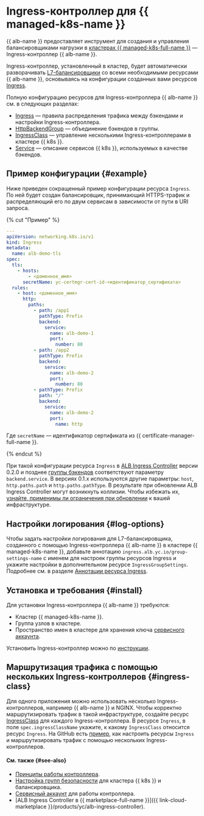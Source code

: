 # Ingress-контроллер для {{ managed-k8s-name }}


{{ alb-name }} предоставляет инструмент для создания и управления балансировщиками нагрузки в [кластерах {{ managed-k8s-full-name }}](../../../managed-kubernetes/concepts/index.md#kubernetes-cluster) — Ingress-контроллер {{ alb-name }}.

Ingress-контроллер, установленный в кластер, будет автоматически разворачивать [L7-балансировщики](../../concepts/application-load-balancer.md) со всеми необходимыми ресурсами {{ alb-name }}, основываясь на конфигурации созданных вами ресурсов [Ingress](https://kubernetes.io/docs/concepts/services-networking/ingress/).

Полную конфигурацию ресурсов для Ingress-контроллера {{ alb-name }} см. в следующих разделах:

* [Ingress](../../k8s-ref/ingress.md) — правила распределения трафика между бэкендами и настройки Ingress-контроллера.
* [HttpBackendGroup](../../k8s-ref/http-backend-group.md) — объединение бэкендов в группы.
* [IngressClass](../../k8s-ref/ingress-class.md) — управление несколькими Ingress-контроллерами в кластере {{ k8s }}.
* [Service](../../k8s-ref/service-for-ingress.md) — описание сервисов {{ k8s }}, используемых в качестве бэкендов.

## Пример конфигурации {#example}

Ниже приведен сокращенный пример конфигурации ресурса `Ingress`. По ней будет создан балансировщик, принимающий HTTPS-трафик и распределяющий его по двум сервисам в зависимости от пути в URI запроса.

{% cut "Пример" %}

```yaml
---
apiVersion: networking.k8s.io/v1
kind: Ingress
metadata:
  name: alb-demo-tls
spec:
  tls:
    - hosts:
        - <доменное_имя>
      secretName: yc-certmgr-cert-id-<идентификатор_сертификата>
  rules:
    - host: <доменное_имя>
      http:
        paths:
          - path: /app1
            pathType: Prefix
            backend:
              service:
                name: alb-demo-1
                port:
                  number: 80
          - path: /app2
            pathType: Prefix
            backend:
              service:
                name: alb-demo-2
                port:
                  number: 80
          - pathType: Prefix
            path: "/"
            backend:
              service:
                name: alb-demo-2
                port:
                  name: http
```

Где `secretName` — идентификатор сертификата из {{ certificate-manager-full-name }}.

{% endcut %}

При такой конфигурации ресурса `Ingress` в [ALB Ingress Controller](/marketplace/products/yc/alb-ingress-controller) версии 0.2.0 и позднее [группы бэкендов](principles.md) соответствуют параметру `backend.service`. В версиях 0.1.x используются другие параметры: `host`, `http.paths.path` и `http.paths.pathType`. В результате при обновлении ALB Ingress Controller могут возникнуть коллизии. Чтобы избежать их, [узнайте, применимы ли ограничения при обновлении](../../operations/k8s-ingress-controller-upgrade.md) к вашей инфраструктуре.

## Настройки логирования {#log-options}

Чтобы задать настройки логирования для L7-балансировщика, созданного с помощью Ingress-контроллера {{ alb-name }} в кластере {{ managed-k8s-name }}, добавьте аннотацию `ingress.alb.yc.io/group-settings-name` с именем для настроек группы ресурсов Ingress и укажите настройки в дополнительном ресурсе `IngressGroupSettings`. Подробнее см. в разделе [Аннотации ресурса Ingress](../../k8s-ref/ingress.md#annotations).

## Установка и требования {#install}

Для установки Ingress-контроллера {{ alb-name }} требуются:

* Кластер {{ managed-k8s-name }}.
* Группа узлов в кластере.
* Пространство имен в кластере для хранения ключа [сервисного аккаунта](service-account.md).

Установить Ingress-контроллер можно по [инструкции](../../operations/k8s-ingress-controller-install.md).

## Маршрутизация трафика с помощью нескольких Ingress-контроллеров {#ingress-class}

Для одного приложения можно использовать несколько Ingress-контроллеров, например {{ alb-name }} и NGINX. Чтобы корректно маршрутизировать трафик в такой инфраструктуре, создайте ресурс [IngressClass](../../../application-load-balancer/k8s-ref/ingress-class.md) для каждого Ingress-контроллера. В ресурсе `Ingress`, в поле `spec.ingressClassName` укажите, к какому `IngressClass` относится ресурс `Ingress`. На GitHub есть [пример](https://github.com/yandex-cloud-examples/yc-mk8s-with-ingress-class), как настроить ресурсы `Ingress` и маршрутизировать трафик с помощью нескольких Ingress-контроллеров.

#### См. также {#see-also}

* [Принципы работы контроллера](principles.md).
* [Настройка групп безопасности](security-groups.md) для кластера {{ k8s }} и балансировщика.
* [Сервисный аккаунт](service-account.md) для работы контроллера.
* [ALB Ingress Controller в {{ marketplace-full-name }}]({{ link-cloud-marketplace }}/products/yc/alb-ingress-controller).
